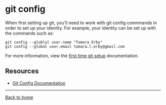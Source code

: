 # git config  
When first setting up git, you'll need to work with git config comnmands in order to set up your identity.
For example, your identity can be set up with the commands such as:
```
git config --globlal user.name "Tamara Erby"
git config --global user.email tamara.l.erby@gmail.com
```
For more information, view the [first time git setup](https://git-scm.com/book/en/v2/Getting-Started-First-Time-Git-Setup) documentation.
## Resources
- [Git Config Documentation](https://git-scm.com/docs/git-config)
---
[Back to home](../README.md)